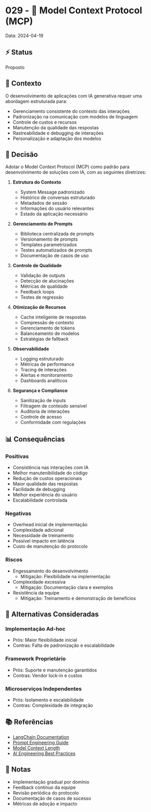 # 029 - 🤖 Model Context Protocol (MCP)

Data: 2024-04-19

## ⚡ Status

Proposto

## 🎯 Contexto

O desenvolvimento de aplicações com IA generativa requer uma abordagem estruturada para:
- Gerenciamento consistente do contexto das interações
- Padronização na comunicação com modelos de linguagem
- Controle de custos e recursos
- Manutenção da qualidade das respostas
- Rastreabilidade e debugging de interações
- Personalização e adaptação dos modelos

## 🔨 Decisão

Adotar o Model Context Protocol (MCP) como padrão para desenvolvimento de soluções com IA, com as seguintes diretrizes:

1. **Estrutura do Contexto**
   - System Message padronizado
   - Histórico de conversas estruturado
   - Metadados de sessão
   - Informações do usuário relevantes
   - Estado da aplicação necessário

2. **Gerenciamento de Prompts**
   - Biblioteca centralizada de prompts
   - Versionamento de prompts
   - Templates parametrizados
   - Testes automatizados de prompts
   - Documentação de casos de uso

3. **Controle de Qualidade**
   - Validação de outputs
   - Detecção de alucinações
   - Métricas de qualidade
   - Feedback loops
   - Testes de regressão

4. **Otimização de Recursos**
   - Cache inteligente de respostas
   - Compressão de contexto
   - Gerenciamento de tokens
   - Balanceamento de modelos
   - Estratégias de fallback

5. **Observabilidade**
   - Logging estruturado
   - Métricas de performance
   - Tracing de interações
   - Alertas e monitoramento
   - Dashboards analíticos

6. **Segurança e Compliance**
   - Sanitização de inputs
   - Filtragem de conteúdo sensível
   - Auditoria de interações
   - Controle de acesso
   - Conformidade com regulações

## 📊 Consequências

### Positivas

- Consistência nas interações com IA
- Melhor manutenibilidade do código
- Redução de custos operacionais
- Maior qualidade das respostas
- Facilidade de debugging
- Melhor experiência do usuário
- Escalabilidade controlada

### Negativas

- Overhead inicial de implementação
- Complexidade adicional
- Necessidade de treinamento
- Possível impacto em latência
- Custo de manutenção do protocolo

### Riscos

- Engessamento do desenvolvimento
  - Mitigação: Flexibilidade na implementação
- Complexidade excessiva
  - Mitigação: Documentação clara e exemplos
- Resistência da equipe
  - Mitigação: Treinamento e demonstração de benefícios

## 🔄 Alternativas Consideradas

### Implementação Ad-hoc
- Prós: Maior flexibilidade inicial
- Contras: Falta de padronização e escalabilidade

### Framework Proprietário
- Prós: Suporte e manutenção garantidos
- Contras: Vendor lock-in e custos

### Microserviços Independentes
- Prós: Isolamento e escalabilidade
- Contras: Complexidade de integração

## 📚 Referências

- [LangChain Documentation](https://python.langchain.com/docs/get_started/introduction)
- [Prompt Engineering Guide](https://www.promptingguide.ai/)
- [Model Context Length](https://platform.openai.com/docs/models/gpt-4)
- [AI Engineering Best Practices](https://github.com/microsoft/AI-Engineering-Practices)

## 📝 Notas

- Implementação gradual por domínio
- Feedback contínuo da equipe
- Revisão periódica do protocolo
- Documentação de casos de sucesso
- Métricas de adoção e impacto 